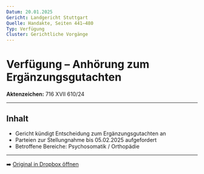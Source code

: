 ```yaml
---
Datum: 20.01.2025
Gericht: Landgericht Stuttgart
Quelle: Handakte, Seiten 441–480
Typ: Verfügung
Cluster: Gerichtliche Vorgänge
---
```


# Verfügung – Anhörung zum Ergänzungsgutachten

**Aktenzeichen:** 716 XVII 610/24  

---

## Inhalt
- Gericht kündigt Entscheidung zum Ergänzungsgutachten an  
- Parteien zur Stellungnahme bis 05.02.2025 aufgefordert  
- Betroffene Bereiche: Psychosomatik / Orthopädie  

---

➡️ [Original in Dropbox öffnen](https://www.dropbox.com/scl/fi/obaal6mb9o7g0utrnatl8/20250801_Handakte-nur-gerichtlich.pdf?dl=0)

